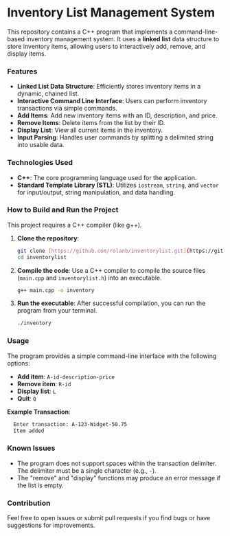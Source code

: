 # Inventory List Management System

This repository contains a C++ program that implements a command-line-based inventory management system. It uses a **linked list** data structure to store inventory items, allowing users to interactively add, remove, and display items.

### Features

- **Linked List Data Structure**: Efficiently stores inventory items in a dynamic, chained list.
- **Interactive Command Line Interface**: Users can perform inventory transactions via simple commands.
- **Add Items**: Add new inventory items with an ID, description, and price.
- **Remove Items**: Delete items from the list by their ID.
- **Display List**: View all current items in the inventory.
- **Input Parsing**: Handles user commands by splitting a delimited string into usable data.

### Technologies Used

- **C++**: The core programming language used for the application.
- **Standard Template Library (STL)**: Utilizes `iostream`, `string`, and `vector` for input/output, string manipulation, and data handling.

### How to Build and Run the Project

This project requires a C++ compiler (like g++).

1.  **Clone the repository**:
    ```bash
    git clone [https://github.com/rolanb/inventorylist.git](https://github.com/rolanb/inventorylist.git)
    cd inventorylist
    ```

2.  **Compile the code**:
    Use a C++ compiler to compile the source files (`main.cpp` and `inventorylist.h`) into an executable.

    ```bash
    g++ main.cpp -o inventory
    ```

3.  **Run the executable**:
    After successful compilation, you can run the program from your terminal.

    ```bash
    ./inventory
    ```

### Usage

The program provides a simple command-line interface with the following options:

-   **Add item**: `A-id-description-price`
-   **Remove item**: `R-id`
-   **Display list**: `L`
-   **Quit**: `Q`

**Example Transaction**:

  ```bash
    Enter transaction: A-123-Widget-50.75
    Item added
  ```

### Known Issues

-   The program does not support spaces within the transaction delimiter. The delimiter must be a single character (e.g., `-`).
-   The "remove" and "display" functions may produce an error message if the list is empty.

### Contribution

Feel free to open issues or submit pull requests if you find bugs or have suggestions for improvements.
